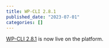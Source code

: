 ```yaml
---
title: WP-CLI 2.8.1
published_date: "2023-07-01"
categories: []
---
```

[WP-CLI 2.8.1](https://make.wordpress.org/cli/2023/06/05/wp-cli-v2-8-1-release-notes/) is now live on the platform.
